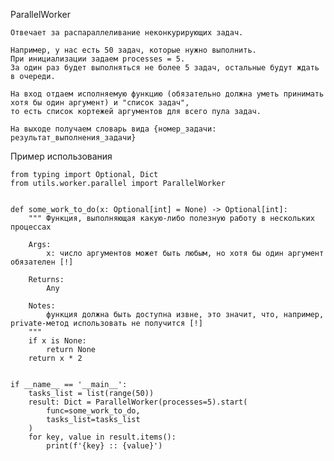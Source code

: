 ParallelWorker

    Отвечает за распараллеливание неконкурирующих задач.
    
    Например, у нас есть 50 задач, которые нужно выполнить.
    При инициализации задаем processes = 5.
    За один раз будет выполняться не более 5 задач, остальные будут ждать в очереди.
    
    На вход отдаем исполняемую функцию (обязательно должна уметь принимать хотя бы один аргумент) и "список задач",
    то есть список кортежей аргументов для всего пула задач.
    
    На выходе получаем словарь вида {номер_задачи: результат_выполнения_задачи}

Пример использования

```
from typing import Optional, Dict
from utils.worker.parallel import ParallelWorker


def some_work_to_do(x: Optional[int] = None) -> Optional[int]:
    """ Функция, выполняющая какую-либо полезную работу в нескольких процессах

    Args:
        x: число аргументов может быть любым, но хотя бы один аргумент обязателен [!]

    Returns:
        Any

    Notes:
        функция должна быть доступна извне, это значит, что, например, private-метод использовать не получится [!]
    """
    if x is None:
        return None
    return x * 2


if __name__ == '__main__':
    tasks_list = list(range(50))
    result: Dict = ParallelWorker(processes=5).start(
        func=some_work_to_do,
        tasks_list=tasks_list
    )
    for key, value in result.items():
        print(f'{key} :: {value}')

```